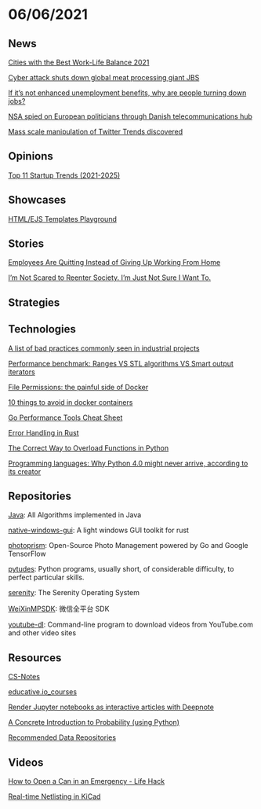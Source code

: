 # 06/06/2021

## News
[Cities with the Best Work-Life Balance 2021](https://www.getkisi.com/work-life-balance-2021)

[Cyber attack shuts down global meat processing giant JBS](https://www.abc.net.au/news/2021-05-31/cyber-attack-shuts-down-global-meat-processing-giant-jbs/100178310)

[If it’s not enhanced unemployment benefits, why are people turning down jobs?](https://www.msn.com/en-us/money/careersandeducation/if-it-s-not-enhanced-unemployment-benefits-why-are-people-turning-down-jobs/ar-AAKeMMM)

[NSA spied on European politicians through Danish telecommunications hub](https://therecord.media/nsa-spied-on-european-politicians-through-danish-telecommunications-hub/)

[Mass scale manipulation of Twitter Trends discovered](https://techxplore.com/news/2021-06-mass-scale-twitter-trends.html)

## Opinions
[Top 11 Startup Trends (2021-2025)](https://explodingtopics.com/blog/startup-trends)

## Showcases
[HTML/EJS Templates Playground](https://table.listws.com/table/canvas/content)

## Stories
[Employees Are Quitting Instead of Giving Up Working From Home](https://www.bloomberg.com/news/articles/2021-06-01/return-to-office-employees-are-quitting-instead-of-giving-up-work-from-home)

[I’m Not Scared to Reenter Society. I’m Just Not Sure I Want To.](https://www.theatlantic.com/ideas/archive/2021/05/post-pandemic-dont-want-to-reenter-society/619045/)

## Strategies


## Technologies
[A list of bad practices commonly seen in industrial projects](https://belaycpp.com/2021/06/01/a-list-of-bad-practices-commonly-seen-in-industrial-projects/)

[Performance benchmark: Ranges VS STL algorithms VS Smart output iterators](https://www.fluentcpp.com/2019/03/15/performance-benchmark-ranges-vs-stl-algorithms-vs-smart-output-iterators/)

[File Permissions: the painful side of Docker](https://blog.gougousis.net/file-permissions-the-painful-side-of-docker/)

[10 things to avoid in docker containers](https://developers.redhat.com/blog/2016/02/24/10-things-to-avoid-in-docker-containers)

[Go Performance Tools Cheat Sheet](https://steveazz.xyz/blog/go-performance-tools-cheat-sheet/)

[Error Handling in Rust](https://blog.burntsushi.net/rust-error-handling/)

[The Correct Way to Overload Functions in Python](https://martinheinz.dev/blog/50)

[Programming languages: Why Python 4.0 might never arrive, according to its creator](https://www.techrepublic.com/article/programming-languages-why-python-4-0-will-probably-never-arrive-according-to-its-creator/)

## Repositories
[Java](https://github.com/TheAlgorithms/Java): All Algorithms implemented in Java

[native-windows-gui](https://github.com/gabdube/native-windows-gui): A light windows GUI toolkit for rust

[photoprism](https://github.com/photoprism/photoprism): Open-Source Photo Management powered by Go and Google TensorFlow

[pytudes](https://github.com/norvig/pytudes): Python programs, usually short, of considerable difficulty, to perfect particular skills.

[serenity](https://github.com/SerenityOS/serenity): The Serenity Operating System

[WeiXinMPSDK](https://github.com/JeffreySu/WeiXinMPSDK): 微信全平台 SDK

[youtube-dl](https://github.com/ytdl-org/youtube-dl): Command-line program to download videos from YouTube.com and other video sites

## Resources
[CS-Notes](http://www.cyc2018.xyz/)

[educative.io_courses](https://github.com/merry75/educative.io_courses)

[Render Jupyter notebooks as interactive articles with Deepnote](https://deepnote.com/viewer)

[A Concrete Introduction to Probability (using Python)](https://github.com/norvig/pytudes/blob/master/ipynb/Probability.ipynb)

[Recommended Data Repositories](https://www.nature.com/sdata/policies/repositories)

## Videos
[How to Open a Can in an Emergency - Life Hack](https://www.youtube.com/watch?v=xmTg2ZfJCEI)

[Real-time Netlisting in KiCad](https://fosdem.org/2021/schedule/event/realtime_netlisting/)
